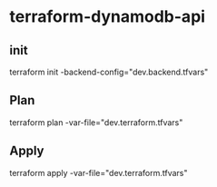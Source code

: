 # terraform-dynamodb-api

## init

terraform init -backend-config="dev.backend.tfvars"

## Plan

terraform plan -var-file="dev.terraform.tfvars"

## Apply

terraform apply -var-file="dev.terraform.tfvars"
